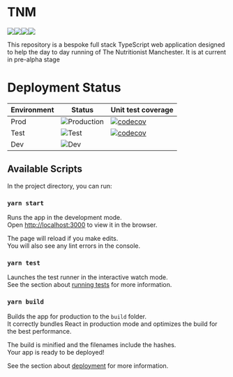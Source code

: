 # TNM

<img src="https://img.shields.io/badge/typescript%20-%23007ACC.svg?&style=for-the-badge&logo=typescript&logoColor=white"/><img src="https://img.shields.io/badge/react%20-%2320232a.svg?&style=for-the-badge&logo=react&logoColor=%2361DAFB"/><img src="https://img.shields.io/badge/AWS%20-%23FF9900.svg?&style=for-the-badge&logo=amazon-aws&logoColor=white"/><img src="https://img.shields.io/badge/github%20actions%20-%232671E5.svg?&style=for-the-badge&logo=github%20actions&logoColor=white"/>

This repository is a bespoke full stack TypeScript web application designed to help the
day to day running of The Nutritionist Manchester. It is at current in pre-alpha
stage

# Deployment Status

| Environment | Status                                                                                                          | Unit test coverage                                                                                                         |
| ----------- | --------------------------------------------------------------------------------------------------------------- | -------------------------------------------------------------------------------------------------------------------------- |
| Prod        | ![Production](https://github.com/benwainwright/tnm/workflows/Build%20test%20and%20deploy/badge.svg?branch=main) | [![codecov](https://codecov.io/gh/benwainwright/tnm/branch/main/graph/badge.svg)](https://codecov.io/gh/benwainwright/tnm) |
| Test        | ![Test](https://github.com/benwainwright/tnm/workflows/Build%20test%20and%20deploy/badge.svg?branch=main)       | [![codecov](https://codecov.io/gh/benwainwright/tnm/branch/test/graph/badge.svg)](https://codecov.io/gh/benwainwright/tnm) |
| Dev         | ![Dev](https://github.com/benwainwright/tnm/workflows/Build%20test%20and%20deploy/badge.svg?branch=develop)     |                                                                                                                            |

## Available Scripts

In the project directory, you can run:

### `yarn start`

Runs the app in the development mode.<br />
Open [http://localhost:3000](http://localhost:3000) to view it in the browser.

The page will reload if you make edits.<br />
You will also see any lint errors in the console.

### `yarn test`

Launches the test runner in the interactive watch mode.<br />
See the section about [running tests](https://facebook.github.io/create-react-app/docs/running-tests) for more information.

### `yarn build`

Builds the app for production to the `build` folder.<br />
It correctly bundles React in production mode and optimizes the build for the best performance.

The build is minified and the filenames include the hashes.<br />
Your app is ready to be deployed!

See the section about [deployment](https://facebook.github.io/create-react-app/docs/deployment) for more information.
